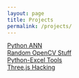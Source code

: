 ```yaml
---
layout: page
title: Projects
permalink: /projects/
---
```


[Python ANN](https://github.com/washt/NeuralNetPy)<br />
[Random OpenCV Stuff](https://github.com/washt/OpenCV-Projects)<br />
[Python-Excel Tools](https://github.com/washt/xlsUtils)<br />
[Three.js Hacking](https://washt.me/Three)<br />
